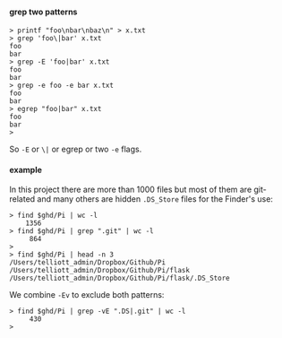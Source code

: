 #### grep two patterns


```
> printf "foo\nbar\nbaz\n" > x.txt
> grep 'foo\|bar' x.txt
foo
bar
> grep -E 'foo|bar' x.txt
foo
bar
> grep -e foo -e bar x.txt
foo
bar
> egrep "foo|bar" x.txt
foo
bar
> 

```

So ``-E`` or ``\|`` or egrep or two ``-e`` flags.

#### example

In this project there are more than 1000 files but most of them are git-related and many others are hidden ``.DS_Store`` files for the Finder's use:

```
> find $ghd/Pi | wc -l
    1356
> find $ghd/Pi | grep ".git" | wc -l
     864
> 
> find $ghd/Pi | head -n 3
/Users/telliott_admin/Dropbox/Github/Pi
/Users/telliott_admin/Dropbox/Github/Pi/flask
/Users/telliott_admin/Dropbox/Github/Pi/flask/.DS_Store
```

We combine ``-Ev`` to exclude both patterns:

```
> find $ghd/Pi | grep -vE ".DS|.git" | wc -l
     430
>
```

